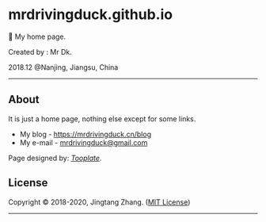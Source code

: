 # mrdrivingduck.github.io

🦆 My home page.

Created by : Mr Dk. 

2018.12 @Nanjing, Jiangsu, China

---

## About

It is just a home page, nothing else except for some links.

* My blog - https://mrdrivingduck.cn/blog
* My e-mail - mrdrivingduck@gmail.com

Page designed by: [*Tooplate*](https://www.tooplate.com/).

## License

Copyright © 2018-2020, Jingtang Zhang. ([MIT License](LICENSE))

---

